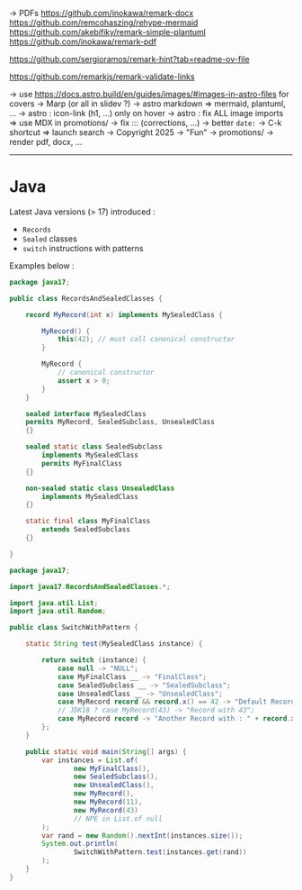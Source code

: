 -> PDFs
https://github.com/inokawa/remark-docx
https://github.com/remcohaszing/rehype-mermaid
https://github.com/akebifiky/remark-simple-plantuml
https://github.com/inokawa/remark-pdf

https://github.com/sergioramos/remark-hint?tab=readme-ov-file

https://github.com/remarkjs/remark-validate-links

-> use <Picture /> <https://docs.astro.build/en/guides/images/#images-in-astro-files> for covers
-> Marp (or all in slidev ?)
-> astro markdown => mermaid, plantuml, …
-> astro : icon-link (h1, …) only on hover
-> astro : fix ALL image imports => use MDX in promotions/
-> fix ::: (corrections, …)
-> better `date:`
-> C-k shortcut => launch search
-> Copyright 2025
-> "Fun"
-> promotions/
-> render pdf, docx, …

---

# Java

Latest Java versions (> 17) introduced :

- `Records`
- `Sealed` classes
- `switch` instructions with patterns

Examples below :

```java
package java17;

public class RecordsAndSealedClasses {

    record MyRecord(int x) implements MySealedClass {

        MyRecord() {
            this(42); // must call canonical constructor
        }

        MyRecord {
            // canonical constructor
            assert x > 0;
        }
    }

    sealed interface MySealedClass
    permits MyRecord, SealedSubclass, UnsealedClass
    {}

    sealed static class SealedSubclass
        implements MySealedClass
        permits MyFinalClass
    {}

    non-sealed static class UnsealedClass
        implements MySealedClass
    {}

    static final class MyFinalClass
        extends SealedSubclass
    {}

}
```

```java
package java17;

import java17.RecordsAndSealedClasses.*;

import java.util.List;
import java.util.Random;

public class SwitchWithPattern {

    static String test(MySealedClass instance) {

        return switch (instance) {
            case null -> "NULL";
            case MyFinalClass __ -> "FinalClass";
            case SealedSubclass __ -> "SealedSubclass";
            case UnsealedClass __ -> "UnsealedClass";
            case MyRecord record && record.x() == 42 -> "Default Record";
            // JDK18 ? case MyRecord(43) -> "Record with 43";
            case MyRecord record -> "Another Record with : " + record.x();
        };
    }

    public static void main(String[] args) {
        var instances = List.of(
                new MyFinalClass(),
                new SealedSubclass(),
                new UnsealedClass(),
                new MyRecord(),
                new MyRecord(11),
                new MyRecord(43)
                // NPE in List.of null
        );
        var rand = new Random().nextInt(instances.size());
        System.out.println(
                SwitchWithPattern.test(instances.get(rand))
        );
    }
}
```

